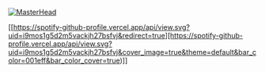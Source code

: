 [![MasterHead](https://w.wallhaven.cc/full/ym/wallhaven-ymvmek.jpg)](https://github.com/v6n)





[[https://spotify-github-profile.vercel.app/api/view.svg?uid=i9mos1g5d2m5vackjh27bsfvj&redirect=true][https://spotify-github-profile.vercel.app/api/view.svg?uid=i9mos1g5d2m5vackjh27bsfvj&cover_image=true&theme=default&bar_color=001eff&bar_color_cover=true)]]
